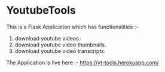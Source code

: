 # YoutubeTools
This is a Flask Application which has functionalities :-  
1) download youtube videos.
2) download youtube video thumbnails.
3) download youtube video transcripts.

The Application is live here :- https://yt-tools.herokuapp.com/
